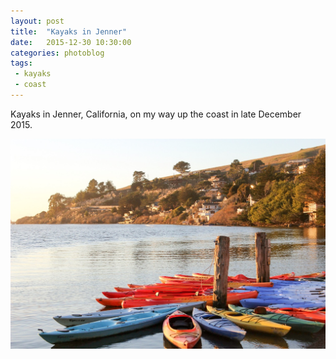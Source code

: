 ```yaml
---
layout: post
title:  "Kayaks in Jenner"
date:   2015-12-30 10:30:00
categories: photoblog
tags:
 - kayaks
 - coast
---
```


Kayaks in Jenner, California, on my way up the coast in late December 2015.

![Kayaks in Jenner](/images/kayaks-in-jenner-dec-2015.jpg)
